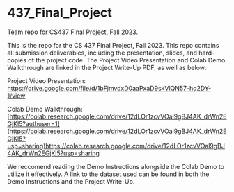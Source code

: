# 437_Final_Project
Team repo for CS437 Final Project, Fall 2023.

This is the repo for the CS 437 Final Project, Fall 2023. This repo contains all submission deliverables, including the presentation, slides, and hard-copies of the project code. The Project Video Presentation and Colab Demo Walkthrough are linked in the Project Write-Up PDF, as well as below:

Project Video Presentation: https://drive.google.com/file/d/1bFjmvdxD0aaPxaD9skVlQN57-hq2DY-1/view

Colab Demo Walkthrough: [https://colab.research.google.com/drive/12dLOr1zcvVOal9gBJ4AK_drWn2EGjKl5?authuser=1](https://colab.research.google.com/drive/12dLOr1zcvVOal9gBJ4AK_drWn2EGjKl5?usp=sharing)https://colab.research.google.com/drive/12dLOr1zcvVOal9gBJ4AK_drWn2EGjKl5?usp=sharing

We reccomend reading the Demo Instructions alongside the Colab Demo to utilize it effectively. A link to the dataset used can be found in both the Demo Instructions and the Project Write-Up.
